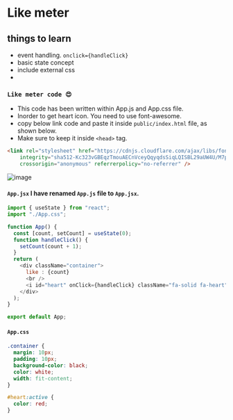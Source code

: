 # Like meter

## things to learn

- event handling. `onclick={handleClick}`
- basic state concept
- include external css
- 

### `Like meter code 😍`

- This code has been written within App.js and App.css file.
- Inorder to get heart icon. You need to use font-awesome.
- copy below link code and paste it inside `public/index.html` file, as shown below.
- Make sure to keep it inside `<head>` tag.
```html
<link rel="stylesheet" href="https://cdnjs.cloudflare.com/ajax/libs/font-awesome/6.6.0/css/all.min.css"
    integrity="sha512-Kc323vGBEqzTmouAECnVceyQqyqdsSiqLQISBL29aUW4U/M7pSPA/gEUZQqv1cwx4OnYxTxve5UMg5GT6L4JJg=="
    crossorigin="anonymous" referrerpolicy="no-referrer" />
```
![image](https://github.com/user-attachments/assets/4b45500d-64cb-43b6-9930-f644c22f8dbd)


#### `App.jsx` I have renamed `App.js` file to `App.jsx`.

```javascript
import { useState } from "react";
import "./App.css";

function App() {
  const [count, setCount] = useState(0); 
  function handleClick() {
    setCount(count + 1);              
  }
  return (
    <div className="container">
      like : {count}
      <br />
      <i id="heart" onClick={handleClick} className="fa-solid fa-heart"></i>
    </div>
  );
}

export default App;
```
#### `App.css`

```css
.container {
  margin: 10px;
  padding: 10px;
  background-color: black;
  color: white;
  width: fit-content;
}

#heart:active {
  color: red;
}
```
